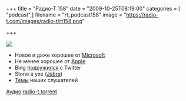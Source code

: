 +++
title = "Радио-Т 158"
date = "2009-10-25T08:19:00"
categories = [ "podcast",]
filename = "rt_podcast158"
image = "https://radio-t.com/images/radio-t/rt158.png"

+++

![](https://radio-t.com/images/radio-t/rt158.png)

- Новое и даже хорошее от [Microsoft](http://www.engadget.com/2009/10/22/windows-7-launch-day-what-you-need-to-know/)
- Не менее хорошее от [Apple](http://macspoon.ru/apple/macbook-imac-mac-min-magic-mouse-20oct/)
- Bing [подружился ](http://internet.cnews.ru/news/top/index.shtml?2009/10/22/366767)с Twitter
- Stone в ухе ([Jabra](http://www.mobile-review.com/fullnews/main/2009/October/23.shtml#26849))
- [Темы](/p/2009/10/13/prep-158/) наших слушателей

[Аудио](https://archive.rucast.net/radio-t/media/rt_podcast158.mp3)
[radio-t.torrent](http://www.radio-t.com/torrents/rt_podcast158.mp3.torrent)
<audio src="https://archive.rucast.net/radio-t/media/rt_podcast158.mp3" preload="none"></audio>
